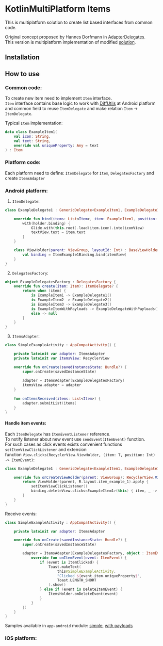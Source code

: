 # KotlinMultiPlatform Items
This is multiplatform solution to create list based interfaces from common code.

Original concept proposed by Hannes Dorfmann in [AdapterDelegates](https://github.com/sockeqwe/AdapterDelegates).  
This version is multiplatform implementation of modified [solution](https://github.com/nullgr/app-core/tree/master/core-adapter).

## Installation

## How to use
### Common code:
To create new item need to implement ```Item``` interface.  
```Item``` interface contains base logic to work with [DiffUtils](https://developer.android.com/reference/kotlin/androidx/recyclerview/widget/DiffUtil) at Android platform  
and common field to reuse ```ItemDelegate``` and make relation ```Item``` -> ```ItemDelegate```.  

Typical ```Item``` implementation:  
```kotlin
data class ExampleItem1(
    val icon: String,
    val text: String,
    override val uniqueProperty: Any = text
) : Item
```

### Platform code:
Each platform need to define: ```ItemDelegate``` for ```Item```, ```DelegatesFactory``` and create ```ItemsAdapter``` 

### Android platform:
1. ```ItemDelegate```:  
```kotlin
class ExampleDelegate1 : GenericDelegate<ExampleItem1, ExampleDelegate1.ViewHolder>() {

    override fun bind(items: List<Item>, item: ExampleItem1, position: Int, holder: ViewHolder) {
        with(holder.binding) {
            Glide.with(this.root).load(item.icon).into(iconView)
            textView.text = item.text
        }
    }

    class ViewHolder(parent: ViewGroup, layoutId: Int) : BaseViewHolder(parent, layoutId) {
        val binding = ItemExample1Binding.bind(itemView)
    }
}
```  
2. ```DelegatesFactory```:
```kotlin
object ExampleDelegatesFactory : DelegatesFactory {
    override fun create(item: Item): ItemDelegate? {
        return when (item) {
            is ExampleItem1 -> ExampleDelegate1()
            is ExampleItem2 -> ExampleDelegate2()
            is ExampleItem3 -> ExampleDelegate3()
            is ExampleItemWithPayloads -> ExampleDelegateWithPayloads()
            else -> null
        }
    }
}
```
3. ```ItemsAdapter```:
```kotlin
class SimpleExampleActivity : AppCompatActivity() {

    private lateinit var adapter: ItemsAdapter
    private lateinit var itemsView: RecyclerView

    override fun onCreate(savedInstanceState: Bundle?) {
        super.onCreate(savedInstanceState)
        
        adapter = ItemsAdapter(ExampleDelegatesFactory)
        itemsView.adapter = adapter
    }
    
    fun onItemsReceived(items: List<Item>) {
        adapter.submitList(items)
    }
}
```
#### Handle item events:
Each ```ItemDelegate``` has ```ItemEventListener``` reference.  
To notify listener about new event use ```sendEvent(ItemEvent)``` function.  
For such cases as click events exists convenient functions ```setItemViewClickListener``` and extension  
function ```View.clicks(RecyclerView.ViewHolder, (item: T, position: Int) -> ItemEvent)```:  
```kotlin
class ExampleDelegate1 : GenericDelegate<ExampleItem1, ExampleDelegate1.ViewHolder>() {

    override fun onCreateViewHolder(parent: ViewGroup): RecyclerView.ViewHolder {
        return ViewHolder(parent, R.layout.item_example_1).apply {
            setItemViewClickListener()
            binding.deleteView.clicks<ExampleItem1>(this) { item, _ -> DeleteItemEvent(item) }
        }
    }
}
```

Receive events:  
```kotlin
class SimpleExampleActivity : AppCompatActivity() {

    private lateinit var adapter: ItemsAdapter

    override fun onCreate(savedInstanceState: Bundle?) {
        super.onCreate(savedInstanceState)

        adapter = ItemsAdapter(ExampleDelegatesFactory, object : ItemEventListener {
            override fun onItemEvent(event: ItemEvent) {
                if (event is ItemClicked) {
                    Toast.makeText(
                        this@SimpleExampleActivity,
                        "Clicked ${event.item.uniqueProperty}",
                        Toast.LENGTH_SHORT
                    ).show()
                } else if (event is DeleteItemEvent) {
                    ItemsHolder.onDeleteEvent(event)
                }
            }
        })
    }
}
```

Samples available in ```app-android``` module: [simple](https://github.com/vchernyshov/kmp-items/blob/master/app-android/src/main/java/dev/garage/items/app/SimpleExampleActivity.kt), [with payloads](https://github.com/vchernyshov/kmp-items/blob/master/app-android/src/main/java/dev/garage/items/app/PayloadExampleActivity.kt)   

### iOS platform: 
